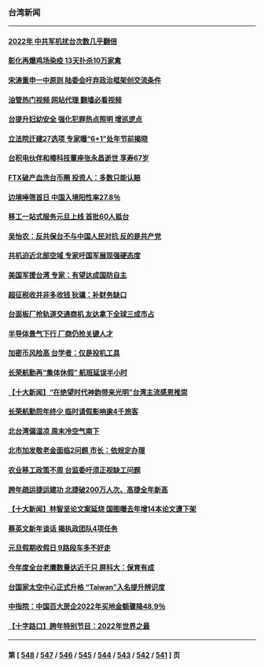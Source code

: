 ### 台湾新闻
---
#### [2022年 中共军机扰台次数几乎翻倍](../../pages/ncid1349361/n13898123.md?01030845) 
#### [彰化再爆鸡场染疫 13天扑杀10万家禽](../../pages/ncid1349361/n13897969.md?01030845) 
#### [宋涛重申一中原则 陆委会吁弃政治框架创交流条件](../../pages/ncid1349361/n13897994.md?01030845) 
#### [油管热门视频 网站代理 翻墙必看视频](http://138.2.39.72:81/youtube.html?epic-marker?01030845)
#### [台提升妇幼安全 强化犯罪热点照明 增巡逻点](../../pages/ncid1349361/n13898007.md?01030845) 
#### [立法院迁建27选项 专家曝“6+1”处年节前揭晓](../../pages/ncid1349361/n13898024.md?01030845) 
#### [台积电伙伴和椿科技董座张永昌逝世 享寿67岁](../../pages/ncid1349361/n13897993.md?01030845) 
#### [FTX破产血洗台币圈 投资人：多数只能认赔](../../pages/ncid1349361/n13897937.md?01030845) 
#### [边境唾筛首日 中国入境阳性率27.8％](../../pages/ncid1349361/n13898002.md?01030845) 
#### [移工一站式服务元旦上线 首批60人抵台](../../pages/ncid1349361/n13898005.md?01030845) 
#### [吴怡农：反共保台不与中国人民对抗 反的是共产党](../../pages/ncid1349361/n13898021.md?01030845) 
#### [共机迫近北部空域 专家吁国军展现强硬态度](../../pages/ncid1349361/n13897952.md?01030845) 
#### [美国军援台湾 专家：有望达成国防自主](../../pages/ncid1349361/n13897954.md?01030845) 
#### [超征税收并非多收钱 狄骧：补财务缺口](../../pages/ncid1349361/n13897962.md?01030845) 
#### [台面板厂抢轨道交通商机 友达拿下全球三成市占](../../pages/ncid1349361/n13897964.md?01030845) 
#### [半导体景气下行 厂商仍抢关键人才](../../pages/ncid1349361/n13897971.md?01030845) 
#### [加密币风险高 台学者：仅是投机工具](../../pages/ncid1349361/n13897972.md?01030845) 
#### [长荣航勤再“集体休假” 航班延误半小时](../../pages/ncid1349361/n13897848.md?01030845) 
#### [【十大新闻】“在绝望时代神韵带来光明”台湾主流感恩推崇](../../pages/ncid1349361/n13897176.md?01030845) 
#### [长荣航勤怨年终少 临时请假影响逾4千旅客](../../pages/ncid1349361/n13897184.md?01030845) 
#### [北台湾偏湿凉 周末冷空气南下](../../pages/ncid1349361/n13897183.md?01030845) 
#### [北市加发敬老金面临2问题 市长：依规定办理](../../pages/ncid1349361/n13897187.md?01030845) 
#### [农业移工政策不周 台监委吁须正视缺工问题](../../pages/ncid1349361/n13897189.md?01030845) 
#### [跨年疏运捷运建功 北捷破200万人次、高捷全年新高](../../pages/ncid1349361/n13897190.md?01030845) 
#### [【十大新闻】林智坚论文案延烧 国图曝去年增14本论文遭下架](../../pages/ncid1349361/n13897174.md?01030845) 
#### [蔡英文新年谈话 揭执政团队4项任务](../../pages/ncid1349361/n13897164.md?01030845) 
#### [元旦假期收假日 9路段车多不好走](../../pages/ncid1349361/n13897149.md?01030845) 
#### [今年度全台老鹰数量达近千只 屏科大：保育有成](../../pages/ncid1349361/n13897151.md?01030845) 
#### [台国家太空中心正式升格 “Taiwan”入名提升辨识度](../../pages/ncid1349361/n13897153.md?01030845) 
#### [中指院：中国百大房企2022年买地金额骤降48.9％](../../pages/ncid1349361/n13897121.md?01030845) 
#### [【十字路口】跨年特别节目：2022年世界之最](../../pages/ncid1349361/n13897103.md?01030845) 

---
#### 第 [ [548](./548.md?01030845) / [547](./547.md?01030845) / [546](./546.md?01030845) / [545](./545.md?01030845) / [544](./544.md?01030845) / [543](./543.md?01030845) / [542](./542.md?01030845) / [541](./541.md?01030845) ] 页

